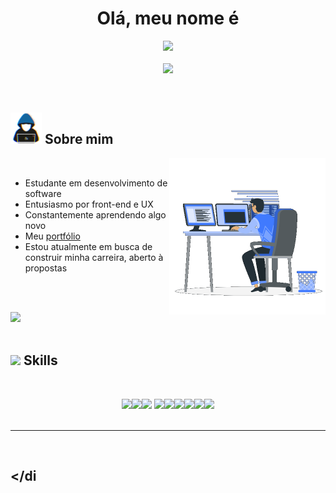 <h1 align="center"><b>Olá,</b> meu nome é</h1>

<p align="center">
  <img src="https://404lucas.netlify.app/img/logo.png" height="120">
  <br>
  <br>
<img width="70%" src="https://github-readme-stats.vercel.app/api/top-langs/?username=404lucas&layout=compact&langs_count=7&theme=gotham"/>
</p>
<br>



	
## <picture><img src = "https://github.com/0xAbdulKhalid/0xAbdulKhalid/raw/main/assets/mdImages/about_me.gif" width = 50px></picture> **Sobre mim**

<picture> <img align="right" src="https://github.com/0xAbdulKhalid/0xAbdulKhalid/raw/main/assets/mdImages/Right_Side.gif" width = 250px></picture>

<br>

- Estudante em desenvolvimento de software
- Entusiasmo por front-end e UX
- Constantemente aprendendo algo novo
- Meu [portfólio](https://404lucas.netlify.app/)
- Estou atualmente em busca de construir minha carreira, aberto à propostas

<br><br>

<img src="https://user-images.githubusercontent.com/73097560/115834477-dbab4500-a447-11eb-908a-139a6edaec5c.gif"><br><br>

## <img src="https://media2.giphy.com/media/QssGEmpkyEOhBCb7e1/giphy.gif?cid=ecf05e47a0n3gi1bfqntqmob8g9aid1oyj2wr3ds3mg700bl&rid=giphy.gif" width ="25"><b> Skills</b>
<br>

<p align="center">
 <img src="https://cdn.jsdelivr.net/gh/devicons/devicon/icons/html5/html5-original.svg" height="60px"/><img src="https://cdn.jsdelivr.net/gh/devicons/devicon/icons/css3/css3-original.svg"  height="60px"/><img src="https://cdn.jsdelivr.net/gh/devicons/devicon/icons/javascript/javascript-original.svg"  height="60px"/>
 <img src="https://cdn.jsdelivr.net/gh/devicons/devicon/icons/react/react-original.svg"  height="60px"/><img src="https://cdn.jsdelivr.net/gh/devicons/devicon/icons/php/php-plain.svg"  height="60px"/><img src="https://cdn.jsdelivr.net/gh/devicons/devicon/icons/csharp/csharp-original.svg"  height="60px"/><img src="https://cdn.jsdelivr.net/gh/devicons/devicon/icons/dot-net/dot-net-plain-wordmark.svg"  height="60px"/><img src="https://cdn.jsdelivr.net/gh/devicons/devicon/icons/mysql/mysql-original.svg"  height="60px"/><img src="https://cdn.jsdelivr.net/gh/devicons/devicon/icons/nodejs/nodejs-original-wordmark.svg"  height="60px">
<br>
<br>

-----

<br>

</di
---

<br>
